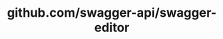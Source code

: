 ---
layout: post
title: github.com/swagger-api/swagger-editor
categories: link
tags: [انگلیسی, برنامه‌نویسی]
---